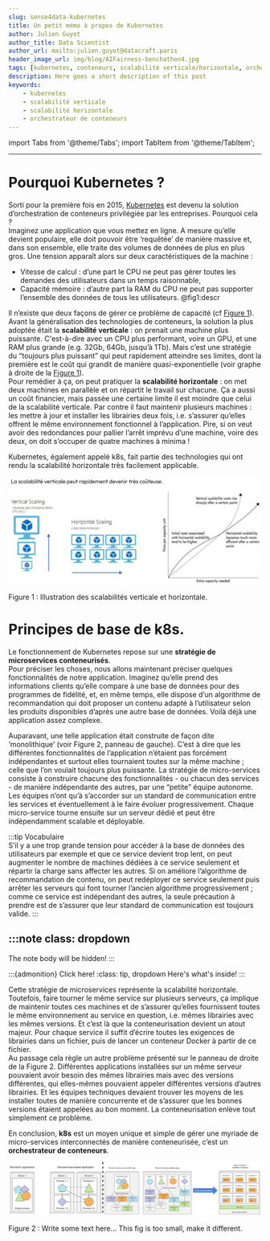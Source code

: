 ```yaml
---
slug: sense4data-kubernetes
title: Un petit mémo à propos de Kubernetes  
author: Julien Guyot
author_title: Data Scientist
author_url: mailto:julien.guyot@datacraft.paris
header_image_url: img/blog/AIFairness-benchathon4.jpg
tags: [kubernetes, conteneurs, scalabilité verticale/horizontale, orchestrateur de conteneurs,]
description: Here goes a short description of this post
keywords:
    - kubernetes
    - scalabilité verticale
    - scalabilité horizontale
    - orchestrateur de conteneurs
---
```


import Tabs from '@theme/Tabs';
import TabItem from '@theme/TabItem';

<!--truncate-->

---

# Pourquoi Kubernetes ?

Sorti pour la première fois en 2015, [Kubernetes](https://en.wikipedia.org/wiki/Kubernetes) est devenu la solution d’orchestration de conteneurs privilégiée par les entreprises. Pourquoi cela ?  
Imaginez une application que vous mettez en ligne. A mesure qu’elle devient populaire, elle doit pouvoir être ‘requêtée’ de manière massive et, dans son ensemble, elle traite des volumes de données de plus en plus gros. Une tension apparaît alors sur deux caractéristiques de la machine :
* Vitesse de calcul : d’une part le CPU ne peut pas gérer toutes les demandes des utilisateurs dans un temps raisonnable,
* Capacité mémoire : d’autre part la RAM du CPU ne peut pas supporter l’ensemble des données de tous les utilisateurs. @fig1:descr

Il n’existe que deux façons de gérer ce problème de capacité (cf [Figure 1](#Figure1)).  
Avant la généralisation des technologies de conteneurs, la solution la plus adoptée était la **scalabilité verticale** : on prenait une machine plus puissante. C'est-à-dire avec un CPU plus performant, voire un GPU, et une RAM plus grande (e.g. 32Gb, 64Gb, jusqu’à 1Tb). Mais c’est une stratégie du “toujours plus puissant” qui peut rapidement atteindre ses limites, dont la première est le coût qui grandit de manière quasi-exponentielle (voir graphe à droite de la [Figure 1](#Figure1)).<a name="Figure1"></a>  
Pour remédier à ça, on peut pratiquer la __scalabilité horizontale__ : on met deux machines en parallèle et on répartit le travail sur chacune. Ça a aussi un coût financier, mais passée une certaine limite il est moindre que celui de la scalabilité verticale. Par contre il faut maintenir plusieurs machines : les mettre à jour et installer les librairies deux fois, i.e. s’assurer qu’elles offrent le même environnement fonctionnel à l’application. Pire, si on veut avoir des redondances pour pallier l’arrêt imprévu d’une machine, voire des deux, on doit s’occuper de quatre machines à minima !

Kubernetes, également appelé k8s, fait partie des technologies qui ont rendu la scalabilité horizontale très facilement applicable.

![Figure1](./img/2022-04-21-Kubernetes/Figure1-scalabilites.png "Illustration des scalabilités verticale et horizontale.")
<div style={{'textAlign':'center', 'marginLeft': '9em', 'marginRight': '9em', 'marginBottom': '5em'}}>
Figure 1 : Illustration des scalabilités verticale et horizontale.
</div>


# Principes de base de k8s.

Le fonctionnement de Kubernetes repose sur une **stratégie de microservices conteneurisés**.  
Pour préciser les choses, nous allons maintenant préciser quelques fonctionnalités de notre application. Imaginez qu’elle prend des informations clients qu’elle compare à une base de données pour des programmes de fidélité, et, en même temps, elle dispose d’un algorithme de recommandation qui doit proposer un contenu adapté à l’utilisateur selon les produits disponibles d’après une autre base de données. Voilà déjà une application assez complexe.

Auparavant, une telle application était construite de façon dite ‘monolithique’ (voir Figure 2, panneau de gauche). C’est à dire que les différentes fonctionnalités de l’application n’étaient pas forcément indépendantes et surtout elles tournaient toutes sur la même machine ; celle que l’on voulait toujours plus puissante.
La stratégie de micro-services consiste à construire chacune des fonctionnalités - ou chacun des services - de manière indépendante des autres, par une “petite” équipe autonome. Les équipes n’ont qu’à s’accorder sur un standard de communication entre les services et éventuellement à le faire évoluer progressivement. Chaque micro-service tourne ensuite sur un serveur dédié et peut être indépendamment scalable et déployable.  


:::tip Vocabulaire  
<Tabs>
  <TabItem value="Indépendamment scalable" label="Indépendamment scalable">S’il y a une trop grande tension pour accéder à la base de données des utilisateurs par exemple et que ce service devient trop lent, on peut augmenter le nombre de machines dédiées à ce service seulement et répartir la charge sans affecter les autres.</TabItem>
  <TabItem value="Indépendamment déployable" label="Indépendamment déployable">Si on améliore l’algorithme de recommandation de contenu, on peut redéployer ce service seulement puis arrêter les serveurs qui font tourner l’ancien algorithme progressivement ; comme ce service est indépendant des autres, la seule précaution à prendre est de s’assurer que leur standard de communication est toujours valide.</TabItem>
</Tabs>
:::


:::note
class: dropdown
-------
The note body will be hidden!
:::


:::{admonition} Click here!
:class: tip, dropdown
Here's what's inside!
:::


Cette stratégie de microservices représente la scalabilité horizontale. Toutefois, faire tourner le même service sur plusieurs serveurs, ça implique de maintenir toutes ces machines et de s’assurer qu’elles fournissent toutes le même environnement au service en question, i.e. mêmes librairies avec les mêmes versions. Et c’est là que la conteneurisation devient un atout majeur. Pour chaque service il suffit d’écrire toutes les exigences de librairies dans un fichier, puis de lancer un conteneur Docker à partir de ce fichier.  
Au passage cela règle un autre problème présenté sur le panneau de droite de la Figure 2. Différentes applications installées sur un même serveur pouvaient avoir besoin des mêmes librairies mais avec des versions différentes, qui elles-mêmes pouvaient appeler différentes versions d’autres librairies. Et les équipes techniques devaient trouver les moyens de les installer toutes de manière concurrente et de s’assurer que les bonnes versions étaient appelées au bon moment. La conteneurisation enlève tout simplement ce problème.  

En conclusion, **k8s** est un moyen unique et simple de gérer une myriade de micro-services interconnectés de manière conteneurisée, c’est un **orchestrateur de conteneurs**.

![Figure 2](./img/2022-04-21-Kubernetes/Figure2-conteneurisation.png "Figure 2")
<div style={{'textAlign':'center', 'marginLeft': '9em', 'marginRight': '9em', 'marginBottom': '5em'}}>
Figure 2 : Write some text here... This fig is too small, make it different.
</div>
